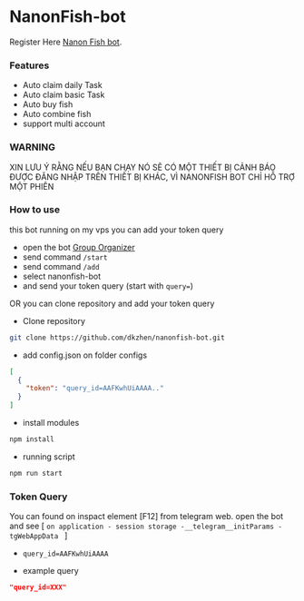 # NanonFish-bot

Register Here [Nanon Fish bot](https://t.me/NanonFishBot/NanonFish?startapp=aW52aXRlQ29kZT0waXE0M29tYg).

### Features

- Auto claim daily Task
- Auto claim basic Task
- Auto buy fish
- Auto combine fish
- support multi account

### WARNING

XIN LƯU Ý RẰNG NẾU BẠN CHẠY NÓ SẼ CÓ MỘT THIẾT BỊ CẢNH BÁO ĐƯỢC ĐĂNG NHẬP TRÊN THIẾT BỊ KHÁC, VÌ NANONFISH BOT CHỈ HỖ TRỢ MỘT PHIÊN

### How to use

this bot running on my vps you can add your token query

- open the bot [Group Organizer](https://t.me/GroupOrganizer_Bot)
- send command `/start`
- send command `/add`
- select nanonfish-bot
- and send your token query (start with `query=`)

OR you can clone repository and add your token query

- Clone repository

```bash
git clone https://github.com/dkzhen/nanonfish-bot.git
```

- add config.json on folder configs

```json
[
  {
    "token": "query_id=AAFKwhUiAAAA.."
  }
]
```

- install modules

```bash
npm install
```

- running script

```bash
npm run start
```

### Token Query

You can found on inspact element [F12] from telegram web. open the bot and see [ `on application - session storage -__telegram__initParams - tgWebAppData ` ]

- `query_id=AAFKwhUiAAAA`

- example query

```json
"query_id=XXX"
```


